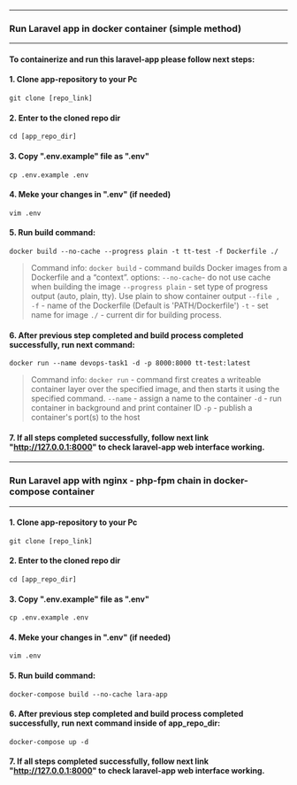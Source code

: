***
### Run Laravel app in docker container (simple method) ###
***
#### To containerize and run this laravel-app please follow next steps:

#### 1. Clone app-repository to your Pc ####
```git clone [repo_link]```
#### 2. Enter to the cloned repo dir ####
```cd [app_repo_dir]```
#### 3. Copy ".env.example" file as ".env" ####
```cp .env.example .env``` 
#### 4. Meke your changes in ".env" (if needed) ####
```vim .env```
#### 5. Run build command: ####
```docker build --no-cache --progress plain -t tt-test -f Dockerfile ./```

>  Command info:
> `docker build`  -  command builds Docker images from a Dockerfile and a “context”.
>options:
`--no-cache`-		    do not use cache when building the image
`--progress plain` -	set type of progress output (auto, plain, tty). Use plain to show container output
`--file , -f` 	-	name of the Dockerfile (Default is 'PATH/Dockerfile')
`-t` 		        -	set name for image
`./` 			-        current dir for building process.

#### 6. After previous step completed and build process completed successfully, run next command: ####
```docker run --name devops-task1 -d -p 8000:8000 tt-test:latest```

> Command info:
> `docker run` -		command first creates a writeable container layer over the specified image,
                and then starts it using the specified command.
>`--name` - 			assign a name to the container
>`-d` 	-		run container in background and print container ID
>`-p` 	-		publish a container's port(s) to the host

#### 7. If all steps completed successfully, follow next link "http://127.0.0.1:8000" to check laravel-app web interface working. ####   

***
### Run Laravel app with nginx - php-fpm chain in docker-compose container  ###
***

#### 1. Clone app-repository to your Pc ####
```git clone [repo_link]```
#### 2. Enter to the cloned repo dir ####
```cd [app_repo_dir]```
#### 3. Copy ".env.example" file as ".env" ####
```cp .env.example .env```
#### 4. Meke your changes in ".env" (if needed) ####
```vim .env```
#### 5. Run build command: ####
```docker-compose build --no-cache lara-app```
#### 6. After previous step completed and build process completed successfully, run next command inside of app_repo_dir: ####
```docker-compose up -d```
#### 7. If all steps completed successfully, follow next link "http://127.0.0.1:8000" to check laravel-app web interface working. ####


